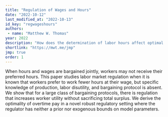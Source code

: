 ```yaml
---
title: "Regulation of Wages and Hours"
date: "2022-10-12"
last_modified_at: "2022-10-13"
id_key: "regwageshours"
authors:
 - name: "Matthew W. Thomas"
year: 2022
description: "How does the determination of labor hours affect optimal regulation?"
shortlink: "https://mwt.me/jmp"
jmp: true
order: 1
---
```


When hours and wages are bargained jointly, workers may not receive their preferred hours. This paper studies labor market regulation when it is known that workers prefer to work fewer hours at their wage, but specific knowledge of production, labor disutility, and bargaining protocol is absent. We show that for a large class of bargaining protocols, there is regulation that increases worker utility without sacrificing total surplus. We derive the optimality of overtime pay in a novel robust regulatory setting where the regulator has neither a prior nor exogenous bounds on model parameters.
